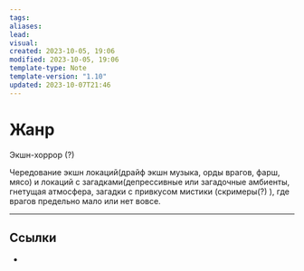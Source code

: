 ```yaml
---
tags: 
aliases: 
lead: 
visual: 
created: 2023-10-05, 19:06
modified: 2023-10-05, 19:06
template-type: Note
template-version: "1.10"
updated: 2023-10-07T21:46
---
```


# Жанр

<!-- Основная идея моих мыслей -->
Экшн-хоррор (?)

Чередование экшн локаций(драйф экшн музыка, орды врагов, фарш, мясо) и локаций с загадками(депрессивные или загадочные амбиенты, гнетущая атмосфера, загадки с привкусом мистики (скримеры(?) ), где врагов предельно мало или нет вовсе.


<!-- Другое содержание моей заметки -->

---
## Ссылки
<!-- Ссылки на страницы, не упомянутые в содержании. -->
- 